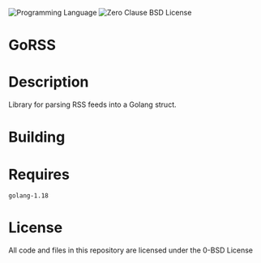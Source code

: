 ![Programming Language](https://img.shields.io/badge/Go-Programming%20Language-brightgreen)
![Zero Clause BSD License](https://img.shields.io/badge/License-BSD%20Zero%20Clause-green)

# GoRSS

# Description

Library for parsing RSS feeds into a Golang struct.

# Building

# Requires

```
golang-1.18
```

# License

All code and files in this repository are licensed under the 0-BSD License


